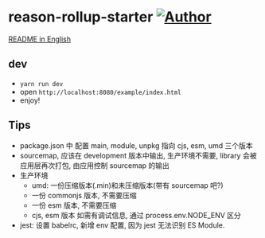 
# reason-rollup-starter [![Author](https://img.shields.io/badge/Author-leohxj-blue.svg)](http://finalhome.org)

[README in English](README.md)

## dev
- `yarn run dev`
- open `http://localhost:8080/example/index.html`
- enjoy!

## Tips
- package.json 中 配置 main, module, unpkg 指向 cjs, esm, umd 三个版本
- sourcemap, 应该在 development 版本中输出, 生产环境不需要, library 会被应用层再次打包, 由应用控制 sourcemap 的输出
- 生产环境
  - umd: 一份压缩版本(.min)和未压缩版本(带有 sourcemap 吧?)
  - 一份 commonjs 版本, 不需要压缩
  - 一份 esm 版本, 不需要压缩
  - cjs, esm 版本 如需有调试信息, 通过 process.env.NODE_ENV 区分
- jest: 设置 babelrc, 新增 env 配置, 因为 jest 无法识别 ES Module.
